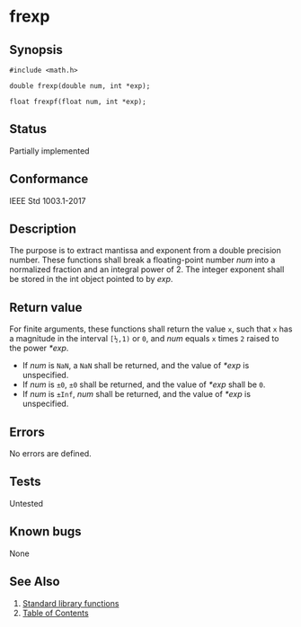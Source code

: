 # frexp

## Synopsis

`#include <math.h>`

`double frexp(double num, int *exp);`

`float frexpf(float num, int *exp);`

## Status

Partially implemented

## Conformance

IEEE Std 1003.1-2017

## Description

The purpose is to extract mantissa and exponent from a double precision number. These functions shall break a
floating-point number _num_ into a normalized fraction and an integral power of 2. The integer exponent shall be
stored in the int object pointed to by _exp_.

## Return value

For finite arguments, these functions shall return the value `x`, such that `x` has a magnitude in the interval `[½,1)`
or `0`, and _num_ equals `x` times `2` raised to the power _*exp_.

* If _num_ is `NaN`, a `NaN` shall be returned, and the value of _*exp_ is unspecified.
* If _num_ is `±0`, `±0` shall be returned, and the value of _*exp_ shall be `0`.
* If _num_ is `±Inf`, _num_ shall be returned, and the value of _*exp_ is unspecified.

## Errors

No errors are defined.

## Tests

Untested

## Known bugs

None

## See Also

1. [Standard library functions](../functions.md)
2. [Table of Contents](../../../README.md)
